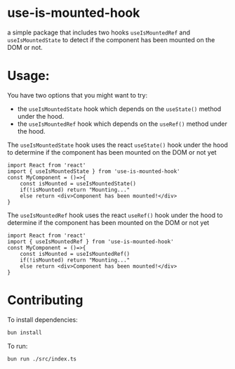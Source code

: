 # use-is-mounted-hook

a simple package that includes two hooks `useIsMountedRef` and `useIsMountedState` to detect if the component has been mounted on the DOM or not.

# Usage:

You have two options that you might want to try:
- the `useIsMountedState` hook which depends on the `useState()` method under the hood.
- the `useIsMountedRef` hook which depends on the `useRef()` method under the hood.

The `useIsMountedState` hook uses the react `useState()` hook under the hood to determine if the component has been mounted on the DOM or not yet
```tsx
import React from 'react'
import { useIsMountedState } from 'use-is-mounted-hook'
const MyComponent = ()=>{
	const isMounted = useIsMountedState()
	if(!isMounted) return "Mounting..."
	else return <div>Component has been mounted!</div>
}
```

The `useIsMountedRef` hook uses the react `useRef()` hook under the hood to determine if the component has been mounted on the DOM or not yet
```tsx
import React from 'react'
import { useIsMountedRef } from 'use-is-mounted-hook'
const MyComponent = ()=>{
	const isMounted = useIsMountedRef()
	if(!isMounted) return "Mounting..."
	else return <div>Component has been mounted!</div>
}
```

# Contributing 
To install dependencies:

```bash
bun install
```

To run:

```bash
bun run ./src/index.ts
```

